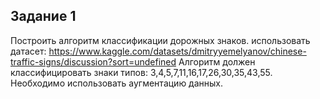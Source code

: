 ## Задание 1
Построить алгоритм классификации дорожных знаков.
использовать датасет: https://www.kaggle.com/datasets/dmitryyemelyanov/chinese-traffic-signs/discussion?sort=undefined
Алгоритм должен классифицировать знаки типов: 3,4,5,7,11,16,17,26,30,35,43,55.
Необходимо использовать аугментацию данных.
